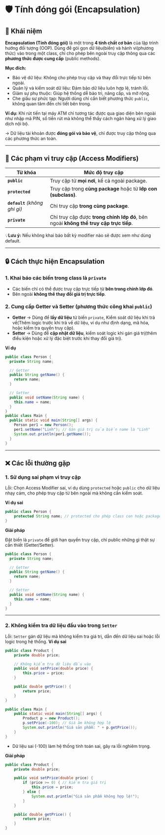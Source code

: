 # 🛡️ Tính đóng gói (Encapsulation)

## 📖 Khái niệm
**Encapsulation (Tính đóng gói)** là một trong **4 tính chất cơ bản** của lập trình hướng đối tượng (OOP). Dùng để gói gọn dữ liệu(biến) và hành vi(phương thức) vào trong một class, chỉ cho phép bên ngoài truy cập thông qua các **phương thức được cung cấp** (public methods). 

**Mục đích:**
- Bảo vệ dữ liệu: Không cho phép truy cập và thay đổi trực tiếp từ bên ngoài.
- Quản lý và kiểm soát dữ liệu: Đảm bảo dữ liệu luôn hợp lệ, tránh lỗi.
- Giảm sự phụ thuộc: Giúp hệ thống dễ bảo trì, nâng cấp, và mở rộng.
- Che giấu sự phức tạp: Người dùng chỉ cần biết phương thức `public`, không quan tâm đến chi tiết bên trong.

**Ví dụ:**  Khi rút tiền tại máy ATM chỉ tương tác được qua giao diện bên ngoài như nhập mã PIN, số tiền rút mà không thể thấy cách ngân hàng xử lý giao dịch nội bộ.

→ Dữ liệu tài khoản được **đóng gói và bảo vệ**, chỉ được truy cập thông qua các phương thức an toàn.

---
## 🔑 Các phạm vi truy cập (Access Modifiers)

| Từ khóa        | Mức độ truy cập                                                                                 |
|-------------------|----------------------------------------------------------------------------------------------------|
| **`public`**      | Truy cập từ **mọi nơi**, kể cả ngoài package.                                                     |
| **`protected`**   | Truy cập trong **cùng package** hoặc từ **lớp con (subclass)**.                                   |
| **`default`** *(không ghi gì)* | Chỉ truy cập **trong cùng package**.                                                |
| **`private`**     | Chỉ truy cập được **trong chính lớp đó**, bên ngoài **không thể truy cập trực tiếp**.            |

💡**Lưu ý:** Nếu không khai báo bất kỳ modifier nào sẽ được xem như dùng default.

---
## 🔒 Cách thực hiện Encapsulation
### 1. Khai báo các biến trong class là `private`
- Các biến chỉ có thể được truy cập trực tiếp từ **bên trong chính lớp đó**.
- Bên ngoài **không thể thay đổi giá trị trực tiếp**.
### 2. Cung cấp Getter và Setter (phương thức công khai `public`)
- **Getter** → Dùng để **lấy dữ liệu** từ biến `private`, Kiểm soát dữ liệu khi trả về(Thêm logic trước khi trả về dữ liệu, ví dụ như định dạng, mã hóa, hoặc kiểm tra quyền truy cập).
- **Setter** → Dùng để **cập nhật dữ liệu**, kiểm soát logic khi gán giá trị(thêm điều kiện hoặc xử lý đặc biệt trước khi thay đổi giá trị).

**Ví dụ** 
```java
public class Person {
  private String name; 

  // Getter
  public String getName() {
    return name;
  }

  // Setter
  public void setName(String name) {
    this.name = name;
  }
}
public class Main {
  public static void main(String[] args) {
    Person per1 = new Person();
    per1.setName("Linh"); // Gán giá trị của biến name là "Linh"
    System.out.println(per1.getName());
  }
}
```
---
## ❌ Các lỗi thường gặp
### 1. Sử dụng sai phạm vi truy cập
Lỗi: Chọn Access Modifier sai, ví dụ dùng `protected` hoặc `public` cho dữ liệu nhạy cảm, cho phép truy cập từ bên ngoài mà không cần kiểm soát.

**Ví dụ sai**
```java
public class Person {
    protected String name; // protected cho phép class con hoặc package khác truy cập
}
```

**Giải pháp**

Đặt biến là `private` để giới hạn quyền truy cập, chỉ public những gì thật sự cần thiết (Getter/Setter).
```java
public class Person {
  private String name; 

  // Getter
  public String getName() {
    return name;
  }

  // Setter
  public void setName(String name) {
    this.name = name;
  }
}
```
--- 

### 2. Không kiểm tra dữ liệu đầu vào trong `Setter`
Lỗi:
 `Setter` gán dữ liệu mà không kiểm tra giá trị, dẫn đến dữ liệu sai hoặc lỗi logic trong hệ thống.
**Ví dụ sai**
```java
public class Product {
    private double price;

    // Không kiểm tra dữ liệu đầu vào
    public void setPrice(double price) {
        this.price = price;
    }

    public double getPrice() {
        return price;
    }
}

public class Main {
    public static void main(String[] args) {
        Product p = new Product();
        p.setPrice(-100); // Giá âm không hợp lệ
        System.out.println("Giá sản phẩm: " + p.getPrice());
    }
}
```
- Dữ liệu sai (-100) làm hệ thống tính toán sai, gây ra lỗi nghiêm trọng.

**Giải pháp**

```java
public class Product {
    private double price;

    public void setPrice(double price) {
        if (price >= 0) { // kiểm tra giá trị
            this.price = price;
        } else {
            System.out.println("Giá sản phẩm không hợp lệ!");
        }
    }

    public double getPrice() {
        return price;
    }
}
```


